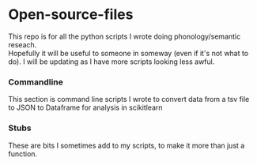 # Open-source-files

This repo is for all the python scripts I wrote doing phonology/semantic reseach.  
Hopefully it will be useful to someone in someway (even if it's not what to do).
I will be updating as I have more scripts looking less awful.

### Commandline
This section is command line scripts I wrote to convert data from a tsv file to JSON to Dataframe for analysis in scikitlearn

### Stubs
These are bits I sometimes add to my scripts, to make it more than just a function.

